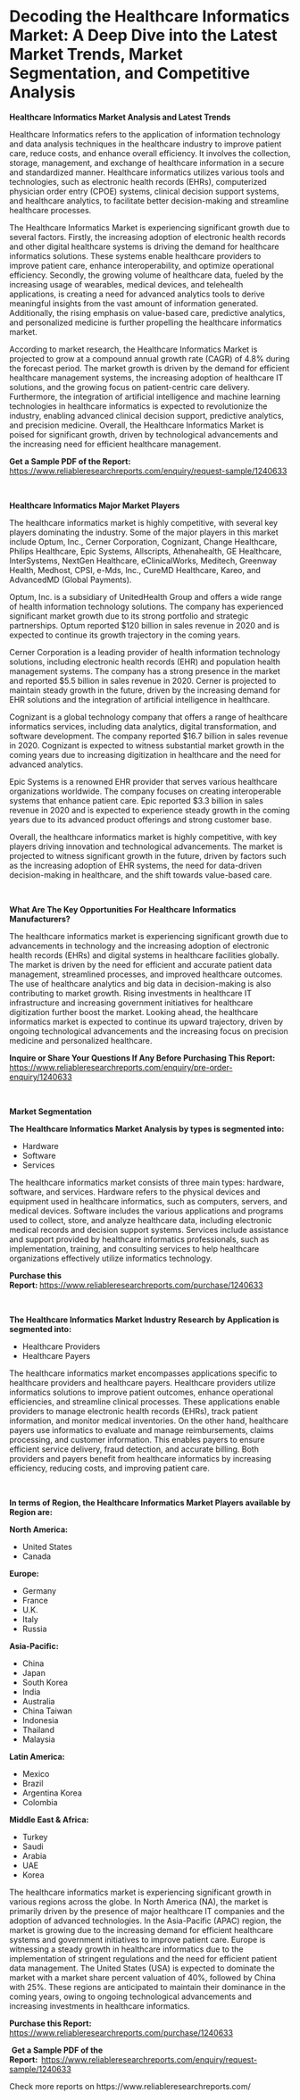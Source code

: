 <p><h1>Decoding the Healthcare Informatics Market: A Deep Dive into the Latest Market Trends, Market Segmentation, and Competitive Analysis</h1></p><p><strong>Healthcare Informatics Market Analysis and Latest Trends</strong></p>
<p><p>Healthcare Informatics refers to the application of information technology and data analysis techniques in the healthcare industry to improve patient care, reduce costs, and enhance overall efficiency. It involves the collection, storage, management, and exchange of healthcare information in a secure and standardized manner. Healthcare informatics utilizes various tools and technologies, such as electronic health records (EHRs), computerized physician order entry (CPOE) systems, clinical decision support systems, and healthcare analytics, to facilitate better decision-making and streamline healthcare processes.</p><p>The Healthcare Informatics Market is experiencing significant growth due to several factors. Firstly, the increasing adoption of electronic health records and other digital healthcare systems is driving the demand for healthcare informatics solutions. These systems enable healthcare providers to improve patient care, enhance interoperability, and optimize operational efficiency. Secondly, the growing volume of healthcare data, fueled by the increasing usage of wearables, medical devices, and telehealth applications, is creating a need for advanced analytics tools to derive meaningful insights from the vast amount of information generated. Additionally, the rising emphasis on value-based care, predictive analytics, and personalized medicine is further propelling the healthcare informatics market.</p><p>According to market research, the Healthcare Informatics Market is projected to grow at a compound annual growth rate (CAGR) of 4.8% during the forecast period. The market growth is driven by the demand for efficient healthcare management systems, the increasing adoption of healthcare IT solutions, and the growing focus on patient-centric care delivery. Furthermore, the integration of artificial intelligence and machine learning technologies in healthcare informatics is expected to revolutionize the industry, enabling advanced clinical decision support, predictive analytics, and precision medicine. Overall, the Healthcare Informatics Market is poised for significant growth, driven by technological advancements and the increasing need for efficient healthcare management.</p></p>
<p><strong>Get a Sample PDF of the Report:&nbsp;</strong> <a href="https://www.reliableresearchreports.com/enquiry/request-sample/1240633">https://www.reliableresearchreports.com/enquiry/request-sample/1240633</a></p>
<p>&nbsp;</p>
<p><strong>Healthcare Informatics Major Market Players</strong></p>
<p><p>The healthcare informatics market is highly competitive, with several key players dominating the industry. Some of the major players in this market include Optum, Inc., Cerner Corporation, Cognizant, Change Healthcare, Philips Healthcare, Epic Systems, Allscripts, Athenahealth, GE Healthcare, InterSystems, NextGen Healthcare, eClinicalWorks, Meditech, Greenway Health, Medhost, CPSI, e-Mds, Inc., CureMD Healthcare, Kareo, and AdvancedMD (Global Payments).</p><p>Optum, Inc. is a subsidiary of UnitedHealth Group and offers a wide range of health information technology solutions. The company has experienced significant market growth due to its strong portfolio and strategic partnerships. Optum reported $120 billion in sales revenue in 2020 and is expected to continue its growth trajectory in the coming years.</p><p>Cerner Corporation is a leading provider of health information technology solutions, including electronic health records (EHR) and population health management systems. The company has a strong presence in the market and reported $5.5 billion in sales revenue in 2020. Cerner is projected to maintain steady growth in the future, driven by the increasing demand for EHR solutions and the integration of artificial intelligence in healthcare.</p><p>Cognizant is a global technology company that offers a range of healthcare informatics services, including data analytics, digital transformation, and software development. The company reported $16.7 billion in sales revenue in 2020. Cognizant is expected to witness substantial market growth in the coming years due to increasing digitization in healthcare and the need for advanced analytics.</p><p>Epic Systems is a renowned EHR provider that serves various healthcare organizations worldwide. The company focuses on creating interoperable systems that enhance patient care. Epic reported $3.3 billion in sales revenue in 2020 and is expected to experience steady growth in the coming years due to its advanced product offerings and strong customer base.</p><p>Overall, the healthcare informatics market is highly competitive, with key players driving innovation and technological advancements. The market is projected to witness significant growth in the future, driven by factors such as the increasing adoption of EHR systems, the need for data-driven decision-making in healthcare, and the shift towards value-based care.</p></p>
<p>&nbsp;</p>
<p><strong>What Are The Key Opportunities For Healthcare Informatics Manufacturers?</strong></p>
<p><p>The healthcare informatics market is experiencing significant growth due to advancements in technology and the increasing adoption of electronic health records (EHRs) and digital systems in healthcare facilities globally. The market is driven by the need for efficient and accurate patient data management, streamlined processes, and improved healthcare outcomes. The use of healthcare analytics and big data in decision-making is also contributing to market growth. Rising investments in healthcare IT infrastructure and increasing government initiatives for healthcare digitization further boost the market. Looking ahead, the healthcare informatics market is expected to continue its upward trajectory, driven by ongoing technological advancements and the increasing focus on precision medicine and personalized healthcare.</p></p>
<p><strong>Inquire or Share Your Questions If Any Before Purchasing This Report:</strong> <a href="https://www.reliableresearchreports.com/enquiry/pre-order-enquiry/1240633">https://www.reliableresearchreports.com/enquiry/pre-order-enquiry/1240633</a></p>
<p>&nbsp;</p>
<p><strong>Market Segmentation</strong></p>
<p><strong>The Healthcare Informatics Market Analysis by types is segmented into:</strong></p>
<p><ul><li>Hardware</li><li>Software</li><li>Services</li></ul></p>
<p><p>The healthcare informatics market consists of three main types: hardware, software, and services. Hardware refers to the physical devices and equipment used in healthcare informatics, such as computers, servers, and medical devices. Software includes the various applications and programs used to collect, store, and analyze healthcare data, including electronic medical records and decision support systems. Services include assistance and support provided by healthcare informatics professionals, such as implementation, training, and consulting services to help healthcare organizations effectively utilize informatics technology.</p></p>
<p><strong>Purchase this Report:&nbsp;</strong><a href="https://www.reliableresearchreports.com/purchase/1240633">https://www.reliableresearchreports.com/purchase/1240633</a></p>
<p>&nbsp;</p>
<p><strong>The Healthcare Informatics Market Industry Research by Application is segmented into:</strong></p>
<p><ul><li>Healthcare Providers</li><li>Healthcare Payers</li></ul></p>
<p><p>The healthcare informatics market encompasses applications specific to healthcare providers and healthcare payers. Healthcare providers utilize informatics solutions to improve patient outcomes, enhance operational efficiencies, and streamline clinical processes. These applications enable providers to manage electronic health records (EHRs), track patient information, and monitor medical inventories. On the other hand, healthcare payers use informatics to evaluate and manage reimbursements, claims processing, and customer information. This enables payers to ensure efficient service delivery, fraud detection, and accurate billing. Both providers and payers benefit from healthcare informatics by increasing efficiency, reducing costs, and improving patient care.</p></p>
<p>&nbsp;</p>
<p><strong>In terms of Region, the Healthcare Informatics Market Players available by Region are:</strong></p>
<p>
    <p> <strong> North America: </strong>
        <ul>
            <li>United States</li>
            <li>Canada</li>
        </ul>
        </p> 
    <p> <strong> Europe: </strong>
        <ul>
            <li>Germany</li>
            <li>France</li>
            <li>U.K.</li>
            <li>Italy</li>
            <li>Russia</li>
        </ul>
        </p> 
    <p> <strong> Asia-Pacific: </strong>
        <ul>
            <li>China</li>
            <li>Japan</li>
            <li>South Korea</li>
            <li>India</li>
            <li>Australia</li>
            <li>China Taiwan</li>
            <li>Indonesia</li>
            <li>Thailand</li>
            <li>Malaysia</li>
        </ul>
        </p> 
    <p> <strong> Latin America: </strong>
        <ul>
            <li>Mexico</li>
            <li>Brazil</li>
            <li>Argentina Korea</li>
            <li>Colombia</li>
        </ul>
        </p> 
    <p> <strong> Middle East & Africa: </strong>
        <ul>
            <li>Turkey</li>
            <li>Saudi</li>
            <li>Arabia</li>
            <li>UAE</li>
            <li>Korea</li>
        </ul>
    </p>
    </p>
<p><p>The healthcare informatics market is experiencing significant growth in various regions across the globe. In North America (NA), the market is primarily driven by the presence of major healthcare IT companies and the adoption of advanced technologies. In the Asia-Pacific (APAC) region, the market is growing due to the increasing demand for efficient healthcare systems and government initiatives to improve patient care. Europe is witnessing a steady growth in healthcare informatics due to the implementation of stringent regulations and the need for efficient patient data management. The United States (USA) is expected to dominate the market with a market share percent valuation of 40%, followed by China with 25%. These regions are anticipated to maintain their dominance in the coming years, owing to ongoing technological advancements and increasing investments in healthcare informatics.</p></p>
<p><strong>Purchase this Report: </strong><a href="https://www.reliableresearchreports.com/purchase/1240633">https://www.reliableresearchreports.com/purchase/1240633</a></p>
<p>&nbsp;<strong>Get a Sample PDF of the Report:&nbsp;&nbsp;</strong><a href="https://www.reliableresearchreports.com/enquiry/request-sample/1240633">https://www.reliableresearchreports.com/enquiry/request-sample/1240633</a></p>
<p><strong></strong></p>
<p>Check more reports on https://www.reliableresearchreports.com/</p>